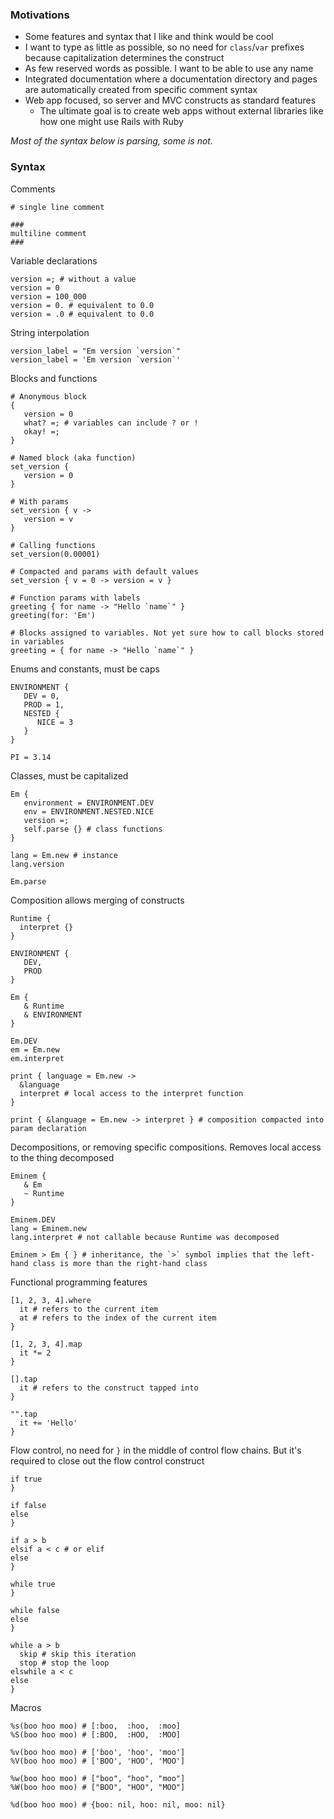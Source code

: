 ### Motivations

- Some features and syntax that I like and think would be cool
- I want to type as little as possible, so no need for `class`/`var` prefixes because capitalization determines the
  construct
- As few reserved words as possible. I want to be able to use any name
- Integrated documentation where a documentation directory and pages are automatically created from specific comment
  syntax
- Web app focused, so server and MVC constructs as standard features
    - The ultimate goal is to create web apps without external libraries like how one might use Rails with Ruby

*Most of the syntax below is parsing, some is not.*

### Syntax

Comments

```
# single line comment

###
multiline comment
###
```

Variable declarations

```
version =; # without a value
version = 0
version = 100_000
version = 0. # equivalent to 0.0
version = .0 # equivalent to 0.0
```

String interpolation

```
version_label = "Em version `version`"
version_label = 'Em version `version`'
```

Blocks and functions

```
# Anonymous block
{ 
   version = 0
   what? =; # variables can include ? or !
   okay! =;
}

# Named block (aka function)
set_version {
   version = 0
}

# With params
set_version { v ->
   version = v
}

# Calling functions
set_version(0.00001)

# Compacted and params with default values
set_version { v = 0 -> version = v }

# Function params with labels
greeting { for name -> "Hello `name`" }
greeting(for: 'Em')

# Blocks assigned to variables. Not yet sure how to call blocks stored in variables
greeting = { for name -> "Hello `name`" }
```

Enums and constants, must be caps

```
ENVIRONMENT {
   DEV = 0,
   PROD = 1,
   NESTED {
      NICE = 3
   }
}

PI = 3.14
```

Classes, must be capitalized

```
Em {
   environment = ENVIRONMENT.DEV
   env = ENVIRONMENT.NESTED.NICE
   version =;
   self.parse {} # class functions
}

lang = Em.new # instance
lang.version

Em.parse
```

Composition allows merging of constructs

```
Runtime {
  interpret {}
}

ENVIRONMENT {
   DEV,
   PROD
}

Em {
   & Runtime
   & ENVIRONMENT
}

Em.DEV
em = Em.new
em.interpret

print { language = Em.new ->
  &language
  interpret # local access to the interpret function
}

print { &language = Em.new -> interpret } # composition compacted into param declaration
```

Decompositions, or removing specific compositions. Removes local access to the thing decomposed

```
Eminem {
   & Em
   ~ Runtime
}

Eminem.DEV
lang = Eminem.new
lang.interpret # not callable because Runtime was decomposed

Eminem > Em { } # inheritance, the `>` symbol implies that the left-hand class is more than the right-hand class
```

Functional programming features

```
[1, 2, 3, 4].where
  it # refers to the current item
  at # refers to the index of the current item
}

[1, 2, 3, 4].map 
  it *= 2
}

[].tap 
  it # refers to the construct tapped into
}

"".tap
  it += 'Hello'
}
```

Flow control, no need for `}` in the middle of control flow chains. But it's required to close out the flow control
construct

```
if true
}

if false
else
}

if a > b
elsif a < c # or elif
else
}

while true
}

while false
else
}

while a > b
  skip # skip this iteration
  stop # stop the loop
elswhile a < c
else
}
```

Macros

```
%s(boo hoo moo) # [:boo,  :hoo,  :moo]
%S(boo hoo moo) # [:BOO,  :HOO,  :MOO]

%v(boo hoo moo) # ['boo', 'hoo', 'moo']
%V(boo hoo moo) # ['BOO', 'HOO', 'MOO']

%w(boo hoo moo) # ["boo", "hoo", "moo"]
%W(boo hoo moo) # ["BOO", "HOO", "MOO"]

%d(boo hoo moo) # {boo: nil, hoo: nil, moo: nil}
```
